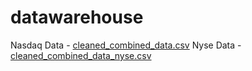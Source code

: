 # datawarehouse

Nasdaq Data - [cleaned_combined_data.csv](https://drive.google.com/file/d/1GNESxE5m-GUWvHY7Ma6pohhuMftjGKsW/view?usp=sharing)
Nyse Data - [cleaned_combined_data_nyse.csv](https://drive.google.com/file/d/10uiefzU_5vO_b3yXTn1CSUJT9osLbdCW/view?usp=sharing)
